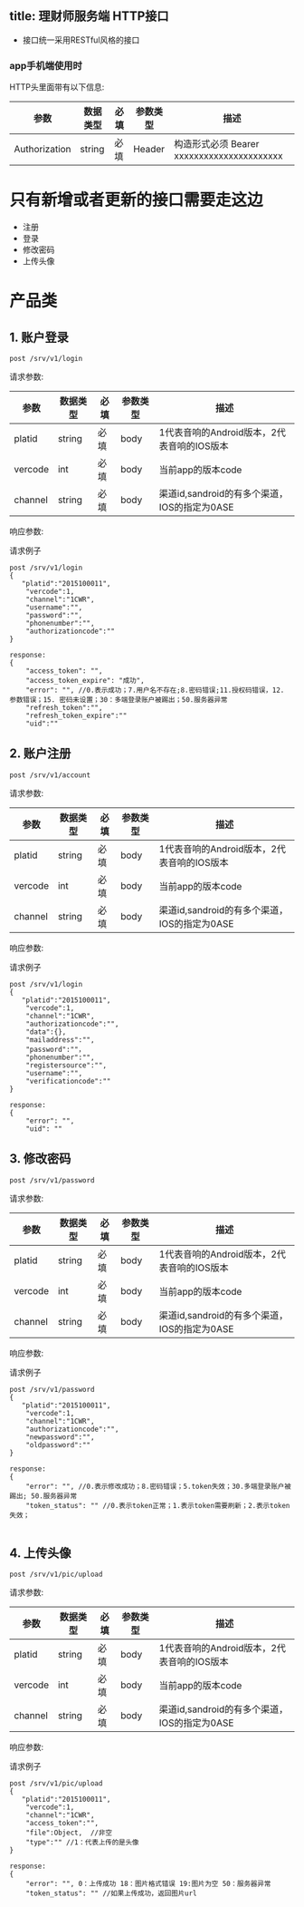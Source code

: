 title:	理财师服务端 HTTP接口
---------------------

- 接口统一采用RESTful风格的接口

### app手机端使用时


HTTP头里面带有以下信息:

参数 | 数据类型 | 必填|参数类型|描述
---|--- |--- | ---| ---
Authorization | string | 必填| Header| 构造形式必须 Bearer xxxxxxxxxxxxxxxxxxxxxx


# 只有新增或者更新的接口需要走这边

* 注册
* 登录
* 修改密码
* 上传头像


# 产品类

## 1. 账户登录

```
post /srv/v1/login
```
请求参数:

参数 | 数据类型 | 必填|参数类型|描述
---|--- |--- | ---| ---
platid| string | 必填| body|1代表音响的Android版本，2代表音响的IOS版本
vercode | int | 必填| body|当前app的版本code
channel | string | 必填| body|渠道id,sandroid的有多个渠道，IOS的指定为0ASE


响应参数:


请求例子

```
post /srv/v1/login
{
   "platid":"2015100011",
	"vercode":1,  
	"channel":"1CWR",
	"username":"",
	"password":"",
	"phonenumber":"",
	"authorizationcode":""
}

response:
{
    "access_token": "",
    "access_token_expire": "成功",
    "error": "", //0.表示成功；7.用户名不存在;8.密码错误;11.授权码错误，12. 参数错误；15. 密码未设置；30：多端登录账户被踢出；50.服务器异常
    "refresh_token":"",
    "refresh_token_expire":""
    "uid":""

```

## 2. 账户注册

```
post /srv/v1/account
```
请求参数:

参数 | 数据类型 | 必填|参数类型|描述
---|--- |--- | ---| ---
platid| string | 必填| body|1代表音响的Android版本，2代表音响的IOS版本
vercode | int | 必填| body|当前app的版本code
channel | string | 必填| body|渠道id,sandroid的有多个渠道，IOS的指定为0ASE


响应参数:


请求例子

```
post /srv/v1/login
{
   "platid":"2015100011",
	"vercode":1,  
	"channel":"1CWR",
	"authorizationcode":"",
	"data":{},
	"mailaddress":"",
	"password":""，
	"phonenumber":"",
	"registersource":"",
	"username":"",
	"verificationcode":""
}

response:
{
    "error": "",
    "uid": ""
```

## 3. 修改密码

```
post /srv/v1/password
```
请求参数:

参数 | 数据类型 | 必填|参数类型|描述
---|--- |--- | ---| ---
platid| string | 必填| body|1代表音响的Android版本，2代表音响的IOS版本
vercode | int | 必填| body|当前app的版本code
channel | string | 必填| body|渠道id,sandroid的有多个渠道，IOS的指定为0ASE


响应参数:


请求例子

```
post /srv/v1/password
{
   "platid":"2015100011",
	"vercode":1,  
	"channel":"1CWR",
	"authorizationcode":"",
	"newpassword":"",
	"oldpassword":""
}

response:
{
    "error": "", //0.表示修改成功；8.密码错误；5.token失效；30.多端登录账户被踢出; 50.服务器异常
    "token_status": "" //0.表示token正常；1.表示token需要刷新；2.表示token失效；
    
```

## 4. 上传头像

```
post /srv/v1/pic/upload
```
请求参数:

参数 | 数据类型 | 必填|参数类型|描述
---|--- |--- | ---| ---
platid| string | 必填| body|1代表音响的Android版本，2代表音响的IOS版本
vercode | int | 必填| body|当前app的版本code
channel | string | 必填| body|渠道id,sandroid的有多个渠道，IOS的指定为0ASE


响应参数:


请求例子

```
post /srv/v1/pic/upload
{
   "platid":"2015100011",
	"vercode":1,  
	"channel":"1CWR",
	"access_token":"",
	"file":Object,  //非空
	"type":"" //1：代表上传的是头像
}

response:
{
    "error": "", 0：上传成功 18：图片格式错误 19:图片为空 50：服务器异常
    "token_status": "" //如果上传成功，返回图片url
    
```



